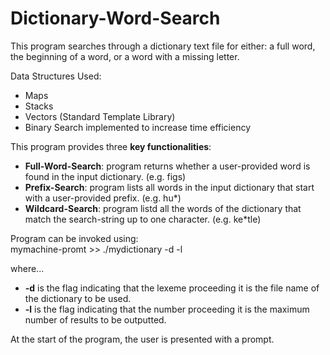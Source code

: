 # Dictionary-Word-Search

This program searches through a dictionary text file for either: a full  word, the beginning of a word, or a word with a missing letter.  

Data Structures Used:  
- Maps
- Stacks
- Vectors (Standard Template Library)
- Binary Search implemented to increase time efficiency  

This program provides three **key functionalities**:  
- **Full-Word-Search**: program returns whether a user-provided word is found in the input dictionary. (e.g. figs)
- **Prefix-Search**: program lists all words in the input dictionary that start with a user-provided prefix. (e.g. hu*)
- **Wildcard-Search**: program listd all the words of the dictionary that match the search-string up to one character. (e.g. ke*tle)

Program can be invoked using:  
mymachine-promt >> ./mydictionary -d <dictionaryFile> -l <MaxNumOfWordsInOutput>

where...
- **-d** is the flag indicating that the lexeme proceeding it is the file name of the dictionary to be used.
- **-l** is the flag indicating that the number proceeding it is the maximum number of results to be outputted.  
  
At the start of the program, the user is presented with a prompt.

